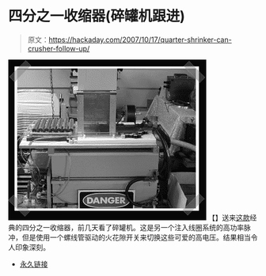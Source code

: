 # 四分之一收缩器(碎罐机跟进)

> 原文：<https://hackaday.com/2007/10/17/quarter-shrinker-can-crusher-follow-up/>

![](img/274056e04e5dd57216db88bd401b032b.png)
【】送来[这款](http://205.243.100.155/frames/shrinker.html)经典的四分之一收缩器，前几天看了碎罐机。这是另一个注入线圈系统的高功率脉冲，但是使用一个螺线管驱动的火花隙开关来切换这些可爱的高电压。结果相当令人印象深刻。

*   [永久链接](http://205.243.100.155/frames/shrinker.html)